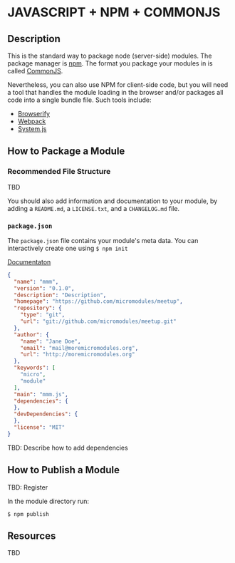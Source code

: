 # JAVASCRIPT + NPM + COMMONJS

## Description

This is the standard way to package node (server-side) modules. The package manager is [npm](???). The format you package your modules in is called [CommonJS](???).

Nevertheless, you can also use NPM for client-side code, but you will need a tool that handles the module loading in the browser and/or packages all code into a single bundle file. Such tools include:

- [Browserify]()
- [Webpack]()
- [System.js]()

## How to Package a Module

### Recommended File Structure

TBD

You should also add information and documentation to your module, by adding a `README.md`, a `LICENSE.txt`, and a `CHANGELOG.md` file.

### `package.json`

The `package.json` file contains your module's meta data. You can interactively create one using `$ npm init`

[Documentaton](https://docs.npmjs.com/files/package.json)

```json
{
  "name": "mmm",
  "version": "0.1.0",
  "description": "Description",
  "homepage": "https://github.com/micromodules/meetup",
  "repository": {
    "type": "git",
    "url": "git://github.com/micromodules/meetup.git"
  },
  "author": {
    "name": "Jane Doe",
    "email": "mail@moremicromodules.org",
    "url": "http://moremicromodules.org"
  },
  "keywords": [
    "micro",
    "module"
  ],
  "main": "mmm.js",
  "dependencies": {
  },
  "devDependencies": {
  },
  "license": "MIT"
}
```

TBD: Describe how to add dependencies

## How to Publish a Module

TBD: Register

In the module directory run:

```shell
$ npm publish
```

## Resources

TBD
